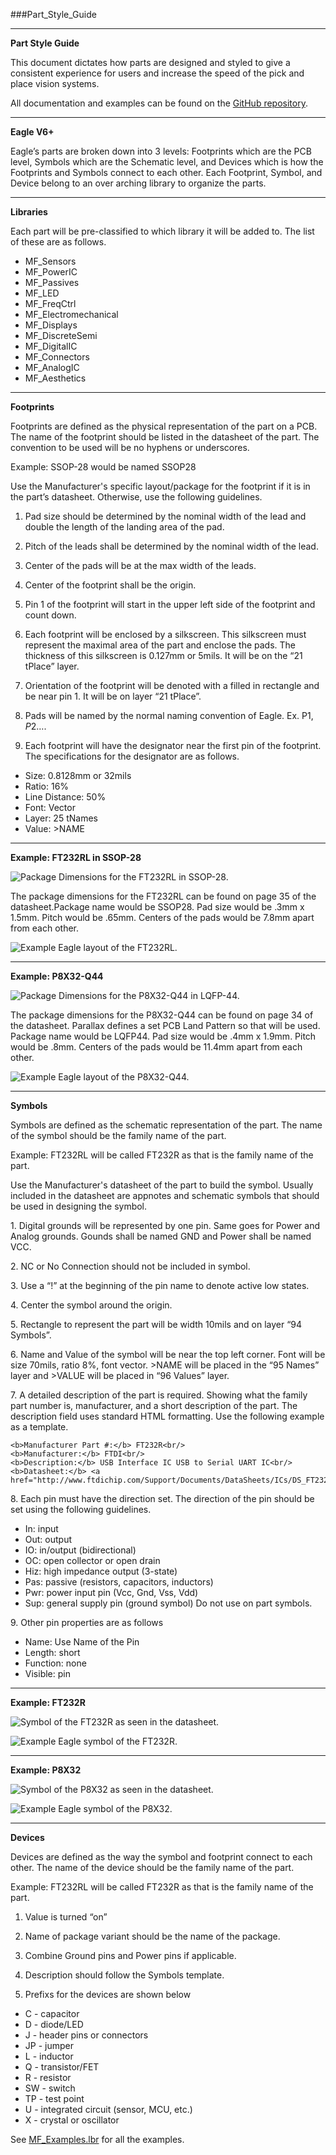 ###Part_Style_Guide
***

**Part Style Guide**

This document dictates how parts are designed and styled to give a consistent experience for users and increase the speed of the pick and place vision systems.

All documentation and examples can be found on the [GitHub repository](https://github.com/MacroFab/Part_Style_Guide).
***
**Eagle V6+**

Eagle’s parts are broken down into 3 levels: Footprints which are the PCB level, Symbols which are the Schematic level, and Devices which is how the Footprints and Symbols connect to each other. Each Footprint, Symbol, and Device belong to an over arching library to organize the parts. 
***
**Libraries**

Each part will be pre-classified to which library it will be added to. The list of these are as follows.

- MF_Sensors
- MF_PowerIC
- MF_Passives
- MF_LED
- MF_FreqCtrl
- MF_Electromechanical
- MF_Displays
- MF_DiscreteSemi
- MF_DigitalIC
- MF_Connectors
- MF_AnalogIC
- MF_Aesthetics

***
**Footprints**

Footprints are defined as the physical representation of the part on a PCB. The name of the footprint should be listed in the datasheet of the part. The convention to be used will be no hyphens or underscores. 

Example: SSOP-28 would be named SSOP28

Use the Manufacturer's specific layout/package for the footprint if it is in the part’s datasheet. Otherwise, use the following guidelines. 

1. Pad size should be determined by the nominal width of the lead and double the length of the landing area of the pad.

2. Pitch of the leads shall be determined by the nominal width of the lead. 

3. Center of the pads will be at the max width of the leads.

4. Center of the footprint shall be the origin. 

5. Pin 1 of the footprint will start in the upper left side of the footprint and count down.

6. Each footprint will be enclosed by a silkscreen. This silkscreen must represent the maximal area of the part and enclose the pads. The thickness of this silkscreen is 0.127mm or 5mils. It will be on the “21 tPlace” layer. 

7. Orientation of the footprint will be denoted with a filled in rectangle and be near pin 1. It will be on layer “21 tPlace”.

8. Pads will be named by the normal naming convention of Eagle. Ex. P$1, P$2….

9. Each footprint will have the designator near the first pin of the footprint. The specifications for the designator are as follows.

  - Size: 0.8128mm or 32mils
  - Ratio: 16%
  - Line Distance: 50%
  - Font: Vector
  - Layer: 25 tNames
  - Value: >NAME

***
**Example: FT232RL in SSOP-28**
 
![Package Dimensions for the FT232RL in SSOP-28.](https://raw.githubusercontent.com/MacroFab/Part_Style_Guide/master/FT232RL_Footprint.png)

The package dimensions for the FT232RL can be found on page 35 of the datasheet.Package name would be SSOP28. Pad size would be .3mm x 1.5mm. Pitch would be .65mm. Centers of the pads would be 7.8mm apart from each other.

![Example Eagle layout of the FT232RL.](https://raw.githubusercontent.com/MacroFab/Part_Style_Guide/master/FT232RL_Footprint_Eagle.png)

***
**Example: P8X32-Q44**

![Package Dimensions for the P8X32-Q44 in LQFP-44.](https://raw.githubusercontent.com/MacroFab/Part_Style_Guide/master/P8X32A_Footprint.png)

The package dimensions for the P8X32-Q44 can be found on page 34 of the datasheet. Parallax defines a set PCB Land Pattern so that will be used. Package name would be LQFP44. Pad size would be .4mm x 1.9mm. Pitch would be .8mm. Centers of the pads would be 11.4mm apart from each other.

![Example Eagle layout of the P8X32-Q44.](https://raw.githubusercontent.com/MacroFab/Part_Style_Guide/master/P8X32A_Footprint_Eagle.png)

***
**Symbols**

Symbols are defined as the schematic representation of the part. The name of the symbol should be the family name of the part. 

Example: FT232RL will be called FT232R as that is the family name of the part.

Use the Manufacturer's datasheet of the part to build the symbol. Usually included in the datasheet are appnotes and schematic symbols that should be used in designing the symbol. 

 1\. Digital grounds will be represented by one pin. Same goes for Power and Analog grounds. Gounds shall be named GND and Power shall be named VCC.

 2\. NC or No Connection should not be included in symbol.

 3\. Use a “!” at the beginning of the pin name to denote active low states. 
 
 4\. Center the symbol around the origin. 

 5\. Rectangle to represent the part will be width 10mils and on layer “94 Symbols”.

 6\. Name and Value of the symbol will be near the top left corner. Font will be size 70mils, ratio 8%, font vector. >NAME will be placed in the “95 Names” layer and >VALUE will be placed in “96 Values” layer.

 7\. A detailed description of the part is required. Showing what the family part number is, manufacturer, and a short description of the part. The description field uses standard HTML formatting. Use the following example as a template. 

```
<b>Manufacturer Part #:</b> FT232R<br/>
<b>Manufacturer:</b> FTDI<br/>
<b>Description:</b> USB Interface IC USB to Serial UART IC<br/>
<b>Datasheet:</b> <a href="http://www.ftdichip.com/Support/Documents/DataSheets/ICs/DS_FT232R.pdf">Link</a>
```

 8\. Each pin must have the direction set. The direction of the pin should be set using the following guidelines. 
 
 - In: input
 - Out: output
 - IO: in/output (bidirectional)
 - OC: open collector or open drain
 - Hiz: high impedance output (3-state)
 - Pas: passive (resistors, capacitors, inductors)
 - Pwr: power input pin (Vcc, Gnd, Vss, Vdd)
 - Sup: general supply pin (ground symbol) Do not use on part symbols. 

9\. Other pin properties are as follows

 - Name: Use Name of the Pin
 - Length: short
 - Function: none
 - Visible: pin

***
**Example: FT232R**

![Symbol of the FT232R as seen in the datasheet.](https://raw.githubusercontent.com/MacroFab/Part_Style_Guide/master/FT232RL_Symbol.png)

![Example Eagle symbol of the FT232R.](https://github.com/MacroFab/Part_Style_Guide/raw/master/FT232RL_Symbol_Eagle.png)

***
**Example: P8X32**

![Symbol of the P8X32 as seen in the datasheet.](https://raw.githubusercontent.com/MacroFab/Part_Style_Guide/master/P8X32A_Symbol.png)

![Example Eagle symbol of the P8X32.](https://github.com/MacroFab/Part_Style_Guide/raw/master/P8X32A_Symbol_Eagle.png)

***
**Devices**

Devices are defined as the way the symbol and footprint connect to each other. The name of the device should be the family name of the part. 

Example: FT232RL will be called FT232R as that is the family name of the part.

1. Value is turned “on”

2. Name of package variant should be the name of the package. 

3. Combine Ground pins and Power pins if applicable. 

4. Description should follow the Symbols template. 

5. Prefixs for the devices are shown below

 - C    - capacitor
 - D    - diode/LED
 - J    - header pins or connectors
 - JP   - jumper
 - L    - inductor
 - Q    - transistor/FET
 - R    - resistor
 - SW   - switch
 - TP   - test point
 - U    - integrated circuit (sensor, MCU, etc.)
 - X    - crystal or oscillator

See [MF_Examples.lbr](https://github.com/MacroFab/Part_Style_Guide/blob/master/MF_Examples.lbr) for all the examples. 

